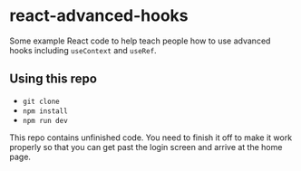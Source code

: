 # react-advanced-hooks

Some example React code to help teach people how to use advanced hooks including `useContext` and `useRef`.

## Using this repo

- `git clone`
- `npm install`
- `npm run dev`

This repo contains unfinished code. You need to finish it off to make it work properly so that you can get past the login screen and arrive at the home page.


